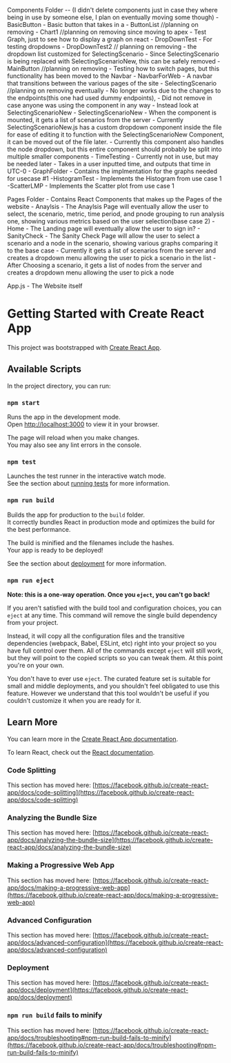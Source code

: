 Components Folder -- (I didn't delete components just in case they where being in use by someone else, I plan on eventually moving some though)
    - BasicButton
        - Basic button that takes in a 
    - ButtonList //planning on removing
    - Chart1 //planning on removing since moving to apex
        - Test Graph, just to see how to display a graph on react
    - DropDownTest 
        - For testing dropdowns
    - DropDownTest2 // planning on removing
        - the dropdown list customized for SelectingScenario
        - Since SelectingScenario is being replaced with SelectingScenarioNew, this can be safely removed
    - MainButton //planning on removing
        - Testing how to switch pages, but this functionality has been moved to the Navbar
    - NavbarForWeb
        - A navbar that transitions between the various pages of the site
    - SelectingScenario //planning on removing eventually
        - No longer works due to the changes to the endpoints(this one had used dummy endpoints), 
        - Did not remove in case anyone was using the component in any way
        - Instead look at SelectingScenarioNew
    - SelectingScenarioNew
        - When the component is mounted, it gets a list of scenarios from the server
        - Currently SelectingScenarioNew.js has a custom dropdown component inside the file for ease of editing it to function with the SelectingScenarioNew Component, it can be moved out of the file later.
        - Currently this component also handles the node dropdown, but this entire component should probably be split into multiple smaller components
    - TimeTesting
        - Currently not in use, but may be needed later
        - Takes in a user inputted time, and outputs that time in UTC-0
    - GraphFolder - Contains the implmentation for the graphs needed for usecase #1
        -HistogramTest - Implements the Histogram from use case 1
        -ScatterLMP - Implements the Scatter plot from use case 1

Pages Folder - Contains React Components that makes up the Pages of the website
    - Anaylsis
        - The Anaylsis Page will eventually allow the user to select, the scenario, metric, time period, and pnode grouping to run analysis one, showing various metrics based on the user selection(base case 2)
    - Home
        - The Landing page will eventually allow the user to sign in?
    - SanityCheck
        - The Sanity Check Page will allow the user to select a scenario and a node in the scenario, showing various graphs comparing it to the base case
            - Currently it gets a list of scenarios from the server and creates a dropdown menu allowing the user to pick a scenario in the list
            - After Choosing a scenario, it gets a list of nodes from the server and creates a dropdown menu allowing the user to pick a node

App.js
    - The Website itself



# Getting Started with Create React App

This project was bootstrapped with [Create React App](https://github.com/facebook/create-react-app).

## Available Scripts

In the project directory, you can run:

### `npm start`

Runs the app in the development mode.\
Open [http://localhost:3000](http://localhost:3000) to view it in your browser.

The page will reload when you make changes.\
You may also see any lint errors in the console.

### `npm test`

Launches the test runner in the interactive watch mode.\
See the section about [running tests](https://facebook.github.io/create-react-app/docs/running-tests) for more information.

### `npm run build`

Builds the app for production to the `build` folder.\
It correctly bundles React in production mode and optimizes the build for the best performance.

The build is minified and the filenames include the hashes.\
Your app is ready to be deployed!

See the section about [deployment](https://facebook.github.io/create-react-app/docs/deployment) for more information.

### `npm run eject`

**Note: this is a one-way operation. Once you `eject`, you can't go back!**

If you aren't satisfied with the build tool and configuration choices, you can `eject` at any time. This command will remove the single build dependency from your project.

Instead, it will copy all the configuration files and the transitive dependencies (webpack, Babel, ESLint, etc) right into your project so you have full control over them. All of the commands except `eject` will still work, but they will point to the copied scripts so you can tweak them. At this point you're on your own.

You don't have to ever use `eject`. The curated feature set is suitable for small and middle deployments, and you shouldn't feel obligated to use this feature. However we understand that this tool wouldn't be useful if you couldn't customize it when you are ready for it.

## Learn More

You can learn more in the [Create React App documentation](https://facebook.github.io/create-react-app/docs/getting-started).

To learn React, check out the [React documentation](https://reactjs.org/).

### Code Splitting

This section has moved here: [https://facebook.github.io/create-react-app/docs/code-splitting](https://facebook.github.io/create-react-app/docs/code-splitting)

### Analyzing the Bundle Size

This section has moved here: [https://facebook.github.io/create-react-app/docs/analyzing-the-bundle-size](https://facebook.github.io/create-react-app/docs/analyzing-the-bundle-size)

### Making a Progressive Web App

This section has moved here: [https://facebook.github.io/create-react-app/docs/making-a-progressive-web-app](https://facebook.github.io/create-react-app/docs/making-a-progressive-web-app)

### Advanced Configuration

This section has moved here: [https://facebook.github.io/create-react-app/docs/advanced-configuration](https://facebook.github.io/create-react-app/docs/advanced-configuration)

### Deployment

This section has moved here: [https://facebook.github.io/create-react-app/docs/deployment](https://facebook.github.io/create-react-app/docs/deployment)

### `npm run build` fails to minify

This section has moved here: [https://facebook.github.io/create-react-app/docs/troubleshooting#npm-run-build-fails-to-minify](https://facebook.github.io/create-react-app/docs/troubleshooting#npm-run-build-fails-to-minify)

